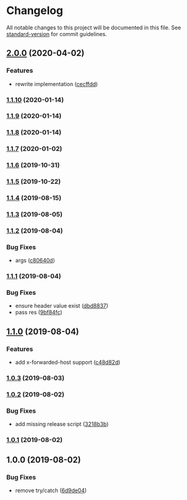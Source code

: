 # Changelog

All notable changes to this project will be documented in this file. See [standard-version](https://github.com/conventional-changelog/standard-version) for commit guidelines.

## [2.0.0](https://github.com/microlinkhq/proxy/compare/v1.1.10...v2.0.0) (2020-04-02)


### Features

* rewrite implementation ([cecffdd](https://github.com/microlinkhq/proxy/commit/cecffddd860b93507c7c60714be508f4a7f8a491))

### [1.1.10](https://github.com/microlinkhq/proxy/compare/v1.1.9...v1.1.10) (2020-01-14)

### [1.1.9](https://github.com/microlinkhq/proxy/compare/v1.1.8...v1.1.9) (2020-01-14)

### [1.1.8](https://github.com/microlinkhq/proxy/compare/v1.1.7...v1.1.8) (2020-01-14)

### [1.1.7](https://github.com/microlinkhq/proxy/compare/v1.1.6...v1.1.7) (2020-01-02)

### [1.1.6](https://github.com/microlinkhq/proxy/compare/v1.1.5...v1.1.6) (2019-10-31)

### [1.1.5](https://github.com/microlinkhq/proxy/compare/v1.1.4...v1.1.5) (2019-10-22)

### [1.1.4](https://github.com/microlinkhq/proxy/compare/v1.1.3...v1.1.4) (2019-08-15)

### [1.1.3](https://github.com/microlinkhq/proxy/compare/v1.1.2...v1.1.3) (2019-08-05)

### [1.1.2](https://github.com/microlinkhq/proxy/compare/v1.1.1...v1.1.2) (2019-08-04)


### Bug Fixes

* args ([c80640d](https://github.com/microlinkhq/proxy/commit/c80640d))

### [1.1.1](https://github.com/microlinkhq/proxy/compare/v1.1.0...v1.1.1) (2019-08-04)


### Bug Fixes

* ensure header value exist ([dbd8837](https://github.com/microlinkhq/proxy/commit/dbd8837))
* pass res ([9bf84fc](https://github.com/microlinkhq/proxy/commit/9bf84fc))

## [1.1.0](https://github.com/microlinkhq/proxy/compare/v1.0.3...v1.1.0) (2019-08-04)


### Features

* add x-forwarded-host support ([c48d82d](https://github.com/microlinkhq/proxy/commit/c48d82d))

### [1.0.3](https://github.com/microlinkhq/proxy/compare/v1.0.2...v1.0.3) (2019-08-03)

### [1.0.2](https://github.com/microlinkhq/proxy/compare/v1.0.1...v1.0.2) (2019-08-02)


### Bug Fixes

* add missing release script ([3218b3b](https://github.com/microlinkhq/proxy/commit/3218b3b))

### [1.0.1](https://github.com/microlinkhq/proxy/compare/v1.0.0...v1.0.1) (2019-08-02)

## 1.0.0 (2019-08-02)


### Bug Fixes

* remove try/catch ([6d9de04](https://github.com/microlinkhq/proxy/commit/6d9de04))
